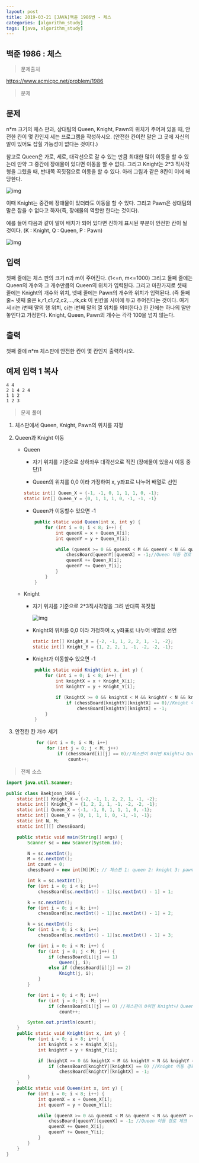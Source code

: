 ```yaml
---
layout: post
title: 2019-03-21 [JAVA]백준 1986번 - 체스
categories: [algorithm_study]
tags: [java, algorithm_study]
---
```


## 백준 1986 : 체스

> 문제출처

https://www.acmicpc.net/problem/1986



> 문제

## 문제

n*m 크기의 체스 판과, 상대팀의 Queen, Knight, Pawn의 위치가 주어져 있을 때, 안전한 칸이 몇 칸인지 세는 프로그램을 작성하시오. (안전한 칸이란 말은 그 곳에 자신의 말이 있어도 잡힐 가능성이 없다는 것이다.)

참고로 Queen은 가로, 세로, 대각선으로 갈 수 있는 만큼 최대한 많이 이동을 할 수 있는데 만약 그 중간에 장애물이 있다면 이동을 할 수 없다. 그리고 Knight는 2*3 직사각형을 그렸을 때, 반대쪽 꼭짓점으로 이동을 할 수 있다. 아래 그림과 같은 8칸이 이에 해당한다.

![img](https://www.acmicpc.net/JudgeOnline/upload/201007/asdf.png)

이때 Knight는 중간에 장애물이 있더라도 이동을 할 수 있다. 그리고 Pawn은 상대팀의 말은 잡을 수 없다고 하자(즉, 장애물의 역할만 한다는 것이다).

예를 들어 다음과 같이 말이 배치가 되어 있다면 진하게 표시된 부분이 안전한 칸이 될 것이다. (K : Knight, Q : Queen, P : Pawn)

![img](https://www.acmicpc.net/JudgeOnline/upload/201007/qazwqszx.png)

## 입력

첫째 줄에는 체스 판의 크기 n과 m이 주어진다. (1<=n, m<=1000) 그리고 둘째 줄에는 Queen의 개수와 그 개수만큼의 Queen의 위치가 입력된다. 그리고 마찬가지로 셋째 줄에는
Knight의 개수와 위치, 넷째 줄에는 Pawn의 개수와 위치가 입력된다. (즉 둘째 줄~ 넷째 줄은  k,r1,c1,r2,c2,...,rk,ck 이 빈칸을 사이에 두고 주어진다는 것이다. 여기서 ri는 i번째 말의 행 위치, ci는 i번째 말의 열 위치를 의미한다.) 한 칸에는 하나의 말만 놓인다고 가정한다. Knight, Queen, Pawn의 개수는 각각 100을 넘지 않는다.

## 출력

첫째 줄에 n*m 체스판에 안전한 칸이 몇 칸인지 출력하시오.

## 예제 입력 1 복사

```
4 4
2 1 4 2 4
1 1 2
1 2 3
```



> 문제 풀이

1. 체스판에서 Queen, Knight, Pawn의 위치를 지정

2. Queen과 Knight 이동

   - Queen
     - 자기 위치를 기준으로 상하좌우 대각선으로 직진 (장애물이 있을시 이동 중단)1

     - Queen의 위치를 0,0 이라 가정하여 x, y좌표로 나누어 배열로 선언

     ```java
     static int[] Queen_X = {-1, -1, 0, 1, 1, 1, 0, -1};
     static int[] Queen_Y = {0, 1, 1, 1, 0, -1, -1, -1}
     ```

     - Queen가 이동할수 있으면 -1

     ```java
         public static void Queen(int x, int y) {
             for (int i = 0; i < 8; i++) {
                 int queenX = x + Queen_X[i];
                 int queenY = y + Queen_Y[i];
     
                 while (queenX >= 0 && queenX < M && queenY < N && queenY >= 0 && chessBoard[queenY][queenX] <= 0) {
                     chessBoard[queenY][queenX] = -1;//Queen 이동 경로 체크
                     queenX += Queen_X[i];
                     queenY += Queen_Y[i];
                 }
             }
         }
     ```


   - Knight

     - 자기 위치를 기준으로 2*3직사각형을 그려 반대쪽 꼭짓점

       ![img](https://www.acmicpc.net/JudgeOnline/upload/201007/asdf.png)

     - Knight의 위치를 0,0 이라 가정하여 x, y좌표로 나누어 배열로 선언

       ```java
       static int[] Knight_X = {-2, -1, 1, 2, 2, 1, -1, -2};
       static int[] Knight_Y = {1, 2, 2, 1, -1, -2, -2, -1};
       ```

     - Knight가 이동할수 있으면 -1

     ```java
         public static void Knight(int x, int y) {
             for (int i = 0; i < 8; i++) {
                 int knightX = x + Knight_X[i];
                 int knightY = y + Knight_Y[i];
     
                 if (knightX >= 0 && knightX < M && knightY < N && knightY >= 0)
                     if (chessBoard[knightY][knightX] == 0)//Knight 이동 경로 체크
                         chessBoard[knightY][knightX] = -1;
             }
         }
     ```

3. 안전한 칸 개수 세기

   ```java
           for (int i = 0; i < N; i++)
               for (int j = 0; j < M; j++)
                   if (chessBoard[i][j] == 0)//체스판이 0이면 Knight나 Queen의 이동 경로에 없다.
                       count++;
   ```



> 전체 소스

```java
import java.util.Scanner;

public class Baekjoon_1986 {
    static int[] Knight_X = {-2, -1, 1, 2, 2, 1, -1, -2};
    static int[] Knight_Y = {1, 2, 2, 1, -1, -2, -2, -1};
    static int[] Queen_X = {-1, -1, 0, 1, 1, 1, 0, -1};
    static int[] Queen_Y = {0, 1, 1, 1, 0, -1, -1, -1};
    static int N, M;
    static int[][] chessBoard;

    public static void main(String[] args) {
        Scanner sc = new Scanner(System.in);

        N = sc.nextInt();
        M = sc.nextInt();
        int count = 0;
        chessBoard = new int[N][M]; // 체스판 1: queen 2: knight 3: pawn 위치

        int k = sc.nextInt();
        for (int i = 0; i < k; i++)
            chessBoard[sc.nextInt() - 1][sc.nextInt() - 1] = 1;

        k = sc.nextInt();
        for (int i = 0; i < k; i++)
            chessBoard[sc.nextInt() - 1][sc.nextInt() - 1] = 2;

        k = sc.nextInt();
        for (int i = 0; i < k; i++)
            chessBoard[sc.nextInt() - 1][sc.nextInt() - 1] = 3;

        for (int i = 0; i < N; i++) {
            for (int j = 0; j < M; j++) {
                if (chessBoard[i][j] == 1)
                    Queen(j, i);
                else if (chessBoard[i][j] == 2)
                    Knight(j, i);
            }
        }

        for (int i = 0; i < N; i++)
            for (int j = 0; j < M; j++)
                if (chessBoard[i][j] == 0) //체스판이 0이면 Knight나 Queen의 이동 경로에 없다.
                    count++;

        System.out.println(count);
    }
    public static void Knight(int x, int y) {
        for (int i = 0; i < 8; i++) {
            int knightX = x + Knight_X[i];
            int knightY = y + Knight_Y[i];

            if (knightX >= 0 && knightX < M && knightY < N && knightY >= 0)
                if (chessBoard[knightY][knightX] == 0) //Knight 이동 경로 체크
                    chessBoard[knightY][knightX] = -1;
        }
    }
    public static void Queen(int x, int y) {
        for (int i = 0; i < 8; i++) {
            int queenX = x + Queen_X[i];
            int queenY = y + Queen_Y[i];

            while (queenX >= 0 && queenX < M && queenY < N && queenY >= 0 && chessBoard[queenY][queenX] <= 0) {
                chessBoard[queenY][queenX] = -1; //Queen 이동 경로 체크
                queenX += Queen_X[i];
                queenY += Queen_Y[i];
            }
        }
    }
}
```

